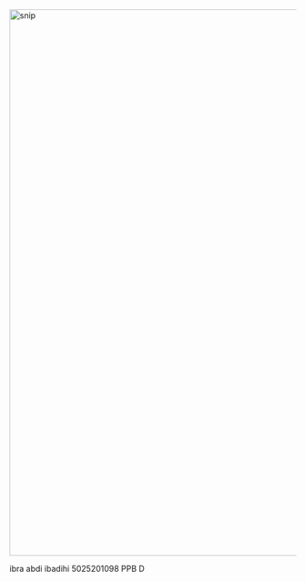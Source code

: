 <img width="960" alt="snip" src="https://github.com/ibra-abdi-ibadihi/newETS/assets/113155422/8504fcf8-8b57-4d12-baee-bf4ca52ccbe8">

ibra abdi ibadihi 
5025201098
PPB D
